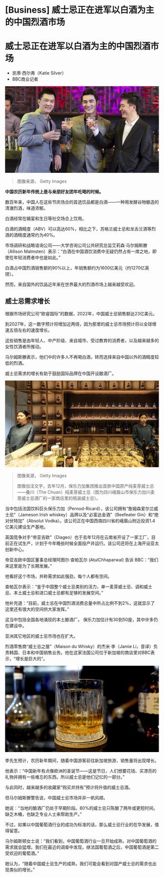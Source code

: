 # [Business] 威士忌正在进军以白酒为主的中国烈酒市场

#  威士忌正在进军以白酒为主的中国烈酒市场

  * 凯蒂·西尔弗（Katie Silver） 
  * BBC商业记者 


![一群年轻人在北京的一家酒吧](_132656401_gettyimages-498151265.jpg)

> 图像来源，  Getty Images

**中国农历新年传统上是与亲朋好友团年吃喝的时候。**

数百年来，中国人在这些节庆场合的首选饮品都是白酒——一种用发酵谷物酿造的清澈烈酒，味道浓郁。

白酒经常在婚宴和生日等社交场合上饮用。

白酒的酒精度（ABV）可以高达60%，相比之下，苏格兰威士忌和龙舌兰酒等烈酒的酒精度通常约为40%。

市场调研和战略谘询公司——大学咨询公司公共研究总监艾莉森·马尔姆斯滕（Allison Malmsten）表示：“白酒在中国酒饮消费中无疑仍然占有一席之地，即使在年轻消费者中也是如此。”

白酒占中国烈酒销售额的90%以上，年销售额约为1600亿美元（约1270亿英镑）。

然而，来自国外的饮品近年来在世界最大的烈酒市场上越来越受欢迎。

##  威士忌需求增长

根据市场研究公司“欧睿国际”的数据，2022年，中国威士忌销售额达23亿美元。

到2027年，这一数字预计将增加近两倍，因为那里的威士忌市场预计将以全球增速五倍左右的速度增长。

这些销售是由年轻人、中产阶级、来自城市、受过教育的消费者，以及越来越多的女性饮酒者所推动。

马尔姆斯滕表示，他们中的许多人不再喝白酒，转而选择来自中国以外的酒精度较低的烈酒。

威士忌需求的增长有助于鼓励国际品牌在中国开设酿酒厂。

![四川峨眉山市保乐力加川麦芽威士忌酒厂的一家商店里的瓶装威士忌。](_132637207_gettyimages-1843529109.jpg)

> 图像来源，  Getty Images
>
> 图像加注文字，去年12月，保乐力加集团推出首款中国原产纯麦芽威士忌——叠川（The Chuan）纯麦芽威士忌（图为四川峨眉山市保乐力加川麦芽威士忌酒厂的一家商店里的瓶装威士忌）。

当中包括法国饮料巨头保乐力加（Pernod-Ricard），该公司拥有“詹姆森爱尔兰威士忌”（Jameson Irish whiskey）品牌以及“必富达金酒”（Beefeater Gin）和“绝对伏特加”（Absolut Vodka）。该公司正在中国西南四川省的峨眉山附近投资1.4亿美元建设生产基地。

英国竞争对手“帝亚吉欧”（Diageo）也于去年12月在云南省开设了一家工厂，目前正在试生产，计划于今年晚些时候全面投产并运行。该公司还将在上海开设亚太创新中心。

帝亚吉欧中国区董事总经理阿图尔·查帕瓦尔 (AtulChhaparwal) 告诉 BBC：“我们来这里是为了长期发展。”

他看好这个市场，并称需求如此强劲，每个人都有空间。

查帕瓦尔表示：“鉴于中国整个威士忌类别的活力，单一麦芽威士忌、调和威士忌、本土威士忌和进口威士忌都有足够的发展空间。”

他补充道：“目前，威士忌在中国烈酒消费总量中所占比例不到2%，这就显示了这里还有很大的空间供大家发挥。”

这当中包括全国各地涌现的本土酿酒厂。 保乐力加估计有30到50座，其中许多仍在建设中。

亚洲其它地区的威士忌市场也在扩大。

烈酒零售商“威士忌之屋”（Maison du Whisky）的杰米·李（Jamie Li，音译）负责韩国、日本和中国销售业务。他在这家法国公司位于新加坡的商店里对BBC表示，“增长是巨大的”。

![酒吧的玻璃杯里装着的威士忌。](_132599936_whiskey1.jpg)

李先生预计，农历新年期间，随着中国游客前往新加坡旅游，销售量将出现增长。

他表示：“中国新年有点像欧洲的圣诞节——这是节日，人们想要花钱、买漂亮的礼物并拥有一些难忘的东西。所以威士忌是他们记忆的一部分。”

与此同时，越来越多的收藏家“购买并持有”预计将升值的威士忌酒。

但马尔姆斯滕警告说，中国威士忌市场并非一帆风顺。

她说：“当地的酿酒厂仍处于早期阶段。80%的威士忌只陈酿了两年或更短时间。缺乏木桶，也缺乏专业人士来帮助生产。”

不过，如果以中国葡萄酒行业的成功为标准的话，那么威士忌行业的在华发展，值得留意。

马尔姆斯顿女士说：“我们看到，中国葡萄酒行业一旦开始成熟，对中国葡萄酒的需求就会猛增。我们在最近的调查中发现，继法国葡萄酒之后，中国葡萄酒是第二受欢迎的葡萄酒。”

她认为，“随着中国威士忌生产的成熟，我们可能会看到对国产威士忌的需求也出现类似的增长。”




